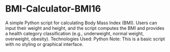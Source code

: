 # BMI-Calculator-BMI16
A simple Python script for calculating Body Mass Index (BMI). Users can input their weight and height, and the script computes the BMI and provides a health category classification (e.g., underweight, normal weight, overweight, obesity). 
Technologies Used: Python 
Note: This is a basic script with no styling or graphical interface.
